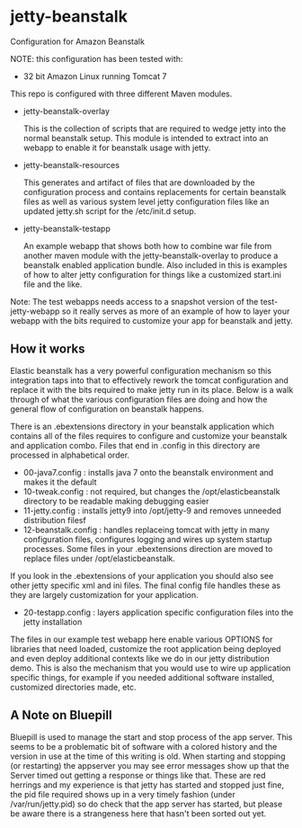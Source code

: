 jetty-beanstalk
===============

Configuration for Amazon Beanstalk

NOTE: this configuration has been tested with:

* 32 bit Amazon Linux running Tomcat 7 


This repo is configured with three different Maven modules.

- jetty-beanstalk-overlay

   This is the collection of scripts that are required to wedge jetty into the normal beanstalk setup.  This module is intended to extract into an webapp to enable it for beanstalk usage with jetty.

- jetty-beanstalk-resources

   This generates and artifact of files that are downloaded by the configuration process and contains replacements for certain beanstalk files as well as various system level jetty configuration files like an updated jetty.sh script for the /etc/init.d setup.

- jetty-beanstalk-testapp
   
   An example webapp that shows both how to combine war file from another maven module with the jetty-beanstalk-overlay to produce a beanstalk enabled application bundle.  Also included in this is examples of how to alter jetty configuration for things like a customized start.ini file and the like.

Note: The test webapps needs access to a snapshot version of the test-jetty-webapp so it really serves as more of an example of how to layer your webapp with the bits required to customize your app for beanstalk and jetty.

How it works
--------------

Elastic beanstalk has a very powerful configuration mechanism so this integration taps into that to effectively rework the tomcat configuration and replace it with the bits required to make jetty run in its place.  Below is a walk through of what the various configuration files are doing and how the general flow of configuration on beanstalk happens.

There is an .ebextensions directory in your beanstalk application which contains all of the files requires to configure and customize your beanstalk and application combo.  Files that end in .config in this directory are processed in alphabetical order.  

* 00-java7.config : installs java 7 onto the beanstalk environment and makes it the default
* 10-tweak.config : not required, but changes the /opt/elasticbeanstalk directory to be readable making debugging easier
* 11-jetty.config : installs jetty9 into /opt/jetty-9 and removes unneeded distribution filesf
* 12-beanstalk.config : handles replaceing tomcat with jetty in many configuration files, configures logging and wires up system startup processes.  Some files in your .ebextensions direction are moved to replace files under /opt/elasticbeanstalk.

If you look in the .ebextensions of your application you should also see other jetty specific xml and ini files.  The final config file handles these as they are largely customization for your application.  

* 20-testapp.config : layers application specific configuration files into the jetty installation

The files in our example test webapp here enable various OPTIONS for libraries that need loaded, customize the root application being deployed and even deploy additional contexts like we do in our jetty distribution demo.  This is also the mechanism that you would use to wire up application specific things, for example if you needed additional software installed, customized directories made, etc.

A Note on Bluepill
------------------

Bluepill is used to manage the start and stop process of the app server.  This seems to be a problematic bit of software with a colored history and the version in use at the time of this writing is old.  When starting and stopping (or restarting) the appserver you may see error messages show up that the Server timed out getting a response or things like that.  These are red herrings and my experience is that jetty has started and stopped just fine, the pid file required shows up in a very timely fashion (under /var/run/jetty.pid) so do check that the app server has started, but please be aware there is a strangeness here that hasn't been sorted out yet.
